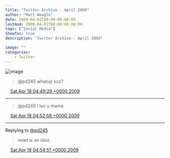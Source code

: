 ```yaml
---
title: "Twitter Archive - April 2009"
author: "Matt Weagle"
date: 2009-04-01T00:00:00-08:00
lastmod: 2009-04-01T00:00:00-08:00
tags: ["Social Media"]
ShowToc: true
description: "Twitter Archive - April 2009"

image: ""
categories: 
    - Twitter
---
```

![image](/sadtwitterbird3.jpg)

> @pd245 whatup suz?

<img src="./media/tweet.ico" width="12" /> [Sat Apr 18 04:49:29 +0000 2009](https://twitter.com/mweagle/status/1548738656)

----

> @pd245 I luv u mama

<img src="./media/tweet.ico" width="12" /> [Sat Apr 18 04:52:58 +0000 2009](https://twitter.com/mweagle/status/1548756538)

----

Replying to [@pd245](https://twitter.com/@pd245/status/1548756337)

> newt is an idiot

<img src="./media/tweet.ico" width="12" /> [Sat Apr 18 04:54:51 +0000 2009](https://twitter.com/mweagle/status/1548766460)